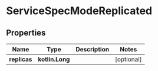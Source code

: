 
# ServiceSpecModeReplicated

## Properties
| Name | Type | Description | Notes |
| ------------ | ------------- | ------------- | ------------- |
| **replicas** | **kotlin.Long** |  |  [optional] |



